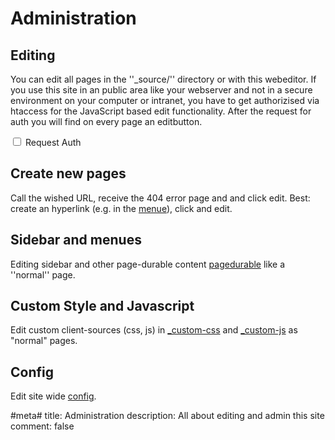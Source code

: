 # Administration

## Editing

You can edit all pages in the ''_source/'' directory or with this webeditor.
If you use this site in an public area like your webserver and not in a secure environment on your computer or intranet, you have to get authorizised via htaccess for the JavaScript based edit functionality. After the request for auth you will find on every page an editbutton.

<input type="checkbox" name="requestauth"  id="requestauth" value="requestauth" > Request Auth 

## Create new pages

Call the wished URL, receive the 404 error page and and click edit. Best: create an hyperlink (e.g. in the [menue](_pagedurable)), click and edit.

## Sidebar and menues

Editing sidebar and other page-durable content [pagedurable](_pagedurable) like a ''normal'' page.

## Custom Style and Javascript

Edit custom client-sources (css, js) in [_custom-css](_custom-css) and [_custom-js](_custom-js) as "normal" pages.

## Config
Edit site wide [config](config).


#meta#
title: Administration
description: All about editing and admin this site
comment: false
